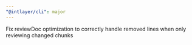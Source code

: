 ```yaml
---
"@intlayer/cli": major
---
```


Fix reviewDoc optimization to correctly handle removed lines when only reviewing changed chunks
